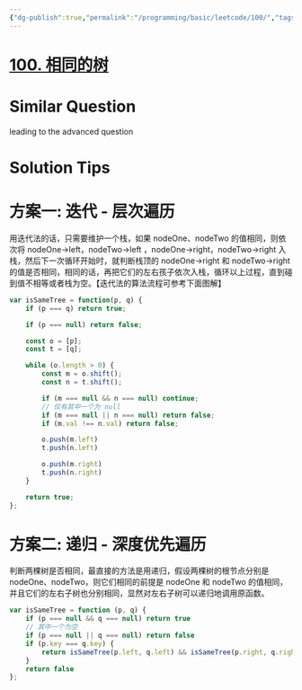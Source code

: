 ```yaml
---
{"dg-publish":true,"permalink":"/programming/basic/leetcode/100/","tags":["leetcode/tree/traverse"]}
---
```



# [100. 相同的树](https://leetcode.cn/problems/same-tree/)

# Similar Question

leading to the advanced question

# Solution Tips

# 方案一: 迭代 - 层次遍历

用迭代法的话，只需要维护一个栈，如果 nodeOne、nodeTwo 的值相同，则依次将 nodeOne->left，nodeTwo->left ，nodeOne->right，nodeTwo->right 入栈，然后下一次循环开始时，就判断栈顶的 nodeOne->right 和 nodeTwo->right 的值是否相同，相同的话，再把它们的左右孩子依次入栈，循环以上过程，直到碰到值不相等或者栈为空。【迭代法的算法流程可参考下面图解】

```js
var isSameTree = function(p, q) {
    if (p === q) return true;

    if (p === null) return false;

    const o = [p];
    const t = [q];

    while (o.length > 0) {
        const m = o.shift();
        const n = t.shift();

        if (m === null && n === null) continue;
        // 仅有其中一个为 null
        if (m === null || n === null) return false;
        if (m.val !== n.val) return false;

        o.push(m.left)
        t.push(n.left)

        o.push(m.right)
        t.push(n.right)
    }

    return true;
};
```

# 方案二: 递归 - 深度优先遍历

判断两棵树是否相同，最直接的方法是用递归，假设两棵树的根节点分别是 nodeOne、nodeTwo，则它们相同的前提是 nodeOne 和 nodeTwo 的值相同，并且它们的左右子树也分别相同，显然对左右子树可以递归地调用原函数。

```js
var isSameTree = function (p, q) {
    if (p === null && q === null) return true
    // 其中一个为空
    if (p === null || q === null) return false
    if (p.key === q.key) {
        return isSameTree(p.left, q.left) && isSameTree(p.right, q.right)
    }
    return false
};
```
